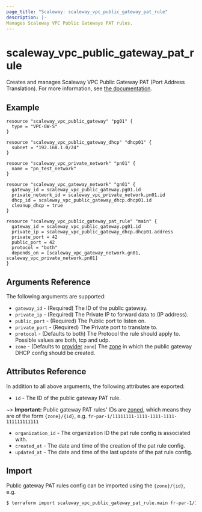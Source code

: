 ```yaml
---
page_title: "Scaleway: scaleway_vpc_public_gateway_pat_rule"
description: |-
Manages Scaleway VPC Public Gateways PAT rules.
---
```


# scaleway_vpc_public_gateway_pat_rule

Creates and manages Scaleway VPC Public Gateway PAT (Port Address Translation).
For more information, see [the documentation](https://developers.scaleway.com/en/products/vpc-gw/api/v1#pat-rules-e75d10).

## Example

```hcl
resource "scaleway_vpc_public_gateway" "pg01" {
  type = "VPC-GW-S"
}

resource "scaleway_vpc_public_gateway_dhcp" "dhcp01" {
  subnet = "192.168.1.0/24"
}

resource "scaleway_vpc_private_network" "pn01" {
  name = "pn_test_network"
}

resource "scaleway_vpc_gateway_network" "gn01" {
  gateway_id = scaleway_vpc_public_gateway.pg01.id
  private_network_id = scaleway_vpc_private_network.pn01.id
  dhcp_id = scaleway_vpc_public_gateway_dhcp.dhcp01.id
  cleanup_dhcp = true
}

resource "scaleway_vpc_public_gateway_pat_rule" "main" {
  gateway_id = scaleway_vpc_public_gateway.pg01.id
  private_ip = scaleway_vpc_public_gateway_dhcp.dhcp01.address
  private_port = 42
  public_port = 42
  protocol = "both"
  depends_on = [scaleway_vpc_gateway_network.gn01, scaleway_vpc_private_network.pn01]
}
```

## Arguments Reference

The following arguments are supported:

- `gateway_id` - (Required) The ID of the public gateway.
- `private_ip` - (Required) The Private IP to forward data to (IP address).
- `public_port` - (Required) The Public port to listen on.
- `private_port` - (Required) The Private port to translate to.
- `protocol` - (Defaults to both) The Protocol the rule should apply to. Possible values are both, tcp and udp.
- `zone` - (Defaults to [provider](../index.md#zone) `zone`) The [zone](../guides/regions_and_zones.md#zones) in which the public gateway DHCP config should be created.

## Attributes Reference

In addition to all above arguments, the following attributes are exported:

- `id` - The ID of the public gateway PAT rule.

~> **Important:** Public gateway PAT rules' IDs are [zoned](../guides/regions_and_zones.md#resource-ids), which means they are of the form `{zone}/{id}`, e.g. `fr-par-1/11111111-1111-1111-1111-111111111111`

- `organization_id` - The organization ID the pat rule config is associated with.
- `created_at` - The date and time of the creation of the pat rule config.
- `updated_at` - The date and time of the last update of the pat rule config.

## Import

Public gateway PAT rules config can be imported using the `{zone}/{id}`, e.g.

```bash
$ terraform import scaleway_vpc_public_gateway_pat_rule.main fr-par-1/11111111-1111-1111-1111-111111111111
```
